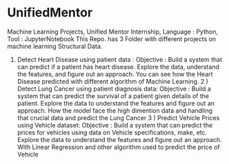 # UnifiedMentor
Machine Learning Projects, Unified Mentor Internship, Language : Python, Tool : JupyterNotebook
This Repo. has 3 Folder with different projects on machine learning Structural Data.
1) Detect Heart Disease using patient data :
   Objective : Build a system that can predict if a patient has heart disease. Explore the data, understand the
features, and figure out an approach.
You can see how the Heart Disease predicted with different algorithm of Machine Learning.
2 ) Detect Lung Cancer using patient diagnosis data:
   Objective : Build a system that can predict the survival of a patient given details of the patient. Explore the
data to understand the features and figure out an approach.
How the model face the high dimention data and handling that crucial data and predict the Lung Cancer
3 ) Predict Vehicle Prices using Vehicle dataset:
   Objective : Build a system that can predict the prices for vehicles using data on Vehicle specifications,
make, etc. Explore the data to understand the features and figure out an approach.
With Linear Regression and other algorithm used to predict the price of Vehicle  
